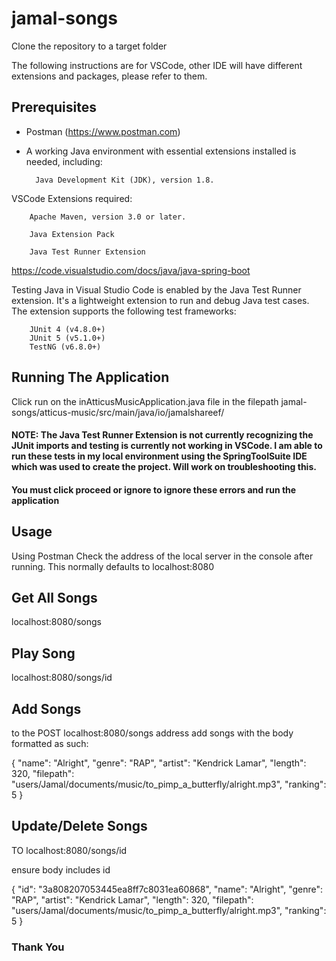 # jamal-songs

Clone the repository to a target folder

The following instructions are for VSCode, other IDE will have different extensions and packages, please refer to them.

## Prerequisites
- Postman (https://www.postman.com)
- A working Java environment with essential extensions installed is needed, including:

        Java Development Kit (JDK), version 1.8.
        
VSCode Extensions required:

        Apache Maven, version 3.0 or later.

        Java Extension Pack

        Java Test Runner Extension

https://code.visualstudio.com/docs/java/java-spring-boot


Testing Java in Visual Studio Code is enabled by the Java Test Runner extension. It's a lightweight extension to run and debug Java test cases. The extension supports the following test frameworks:

        JUnit 4 (v4.8.0+)
        JUnit 5 (v5.1.0+)
        TestNG (v6.8.0+)

## Running The Application

Click run on the inAtticusMusicApplication.java file in the filepath jamal-songs/atticus-music/src/main/java/io/jamalshareef/

#### NOTE: The Java Test Runner Extension is not currently recognizing the JUnit imports and testing is currently not working in VSCode. I am able to run these tests in my local environment using the SpringToolSuite IDE which was used to create the project. Will work on troubleshooting this.

#### You must click proceed or ignore to ignore these errors and run the application

## Usage

Using Postman
Check the address of the local server in the console after running. 
This normally defaults to localhost:8080

## Get All Songs
localhost:8080/songs

## Play Song
localhost:8080/songs/id

## Add Songs
to the POST localhost:8080/songs address add songs with the body formatted as such:

{
        "name": "Alright",
        "genre": "RAP",
        "artist": "Kendrick Lamar",
        "length": 320,
        "filepath": "users/Jamal/documents/music/to_pimp_a_butterfly/alright.mp3",
        "ranking": 5
 }
 
 ## Update/Delete Songs
 TO localhost:8080/songs/id
 
 ensure body includes id
 
 {
        "id": "3a808207053445ea8ff7c8031ea60868",
        "name": "Alright",
        "genre": "RAP",
        "artist": "Kendrick Lamar",
        "length": 320,
        "filepath": "users/Jamal/documents/music/to_pimp_a_butterfly/alright.mp3",
        "ranking": 5
  }
  
  ### Thank You
 
 
 
 





